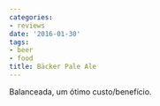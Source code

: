 ```yaml
---
categories:
- reviews
date: '2016-01-30'
tags:
- beer
- food
title: Bäcker Pale Ale
---
```


Balanceada, um ótimo custo/benefício.